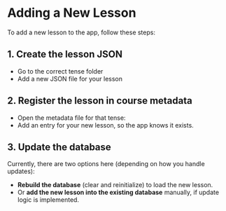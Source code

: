 # Adding a New Lesson

To add a new lesson to the app, follow these steps:

## 1. Create the lesson JSON
- Go to the correct tense folder
- Add a new JSON file for your lesson

## 2. Register the lesson in course metadata
- Open the metadata file for that tense:
- Add an entry for your new lesson, so the app knows it exists.

## 3. Update the database
Currently, there are two options here (depending on how you handle updates):
- **Rebuild the database** (clear and reinitialize) to load the new lesson.  
- Or **add the new lesson into the existing database** manually, if update logic is implemented. 
